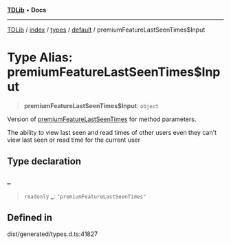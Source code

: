 [**TDLib**](../../../../../../README.md) • **Docs**

***

[TDLib](../../../../../../modules.md) / [index](../../../../../README.md) / [types](../../../README.md) / [default](../README.md) / premiumFeatureLastSeenTimes$Input

# Type Alias: premiumFeatureLastSeenTimes$Input

> **premiumFeatureLastSeenTimes$Input**: `object`

Version of [premiumFeatureLastSeenTimes](premiumFeatureLastSeenTimes.md) for method parameters.

The ability to view last seen and read times of other users even they can't view last seen or read time for the current user

## Type declaration

### \_

> `readonly` **\_**: `"premiumFeatureLastSeenTimes"`

## Defined in

dist/generated/types.d.ts:41827
